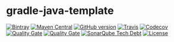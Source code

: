 # gradle-java-template

[![Bintray](https://img.shields.io/bintray/v/softcake/gradle-java-template/gradle-java-template-core.svg)](https://bintray.com/softcake/gradle-java-template/gradle-java-template-core/_latestVersion)
[![Maven Central](https://img.shields.io/maven-central/v/org.softcake/gradle-java-template.svg)](https://maven-badges.herokuapp.com/maven-central/org.softcake/gradle-java-template)
[![GitHub version](https://img.shields.io/github/tag/softcake/gradle-java-template.svg)](https://github.com/softcake/gradle-java-template)
[![Travis](https://img.shields.io/travis/softcake/gradle-java-template.svg)](https://travis-ci.org/softcake/gradle-java-template)
[![Codecov](https://img.shields.io/codecov/c/github/softcake/gradle-java-template.svg)](https://codecov.io/gh/softcake/gradle-java-template)
[![Quality Gate](https://sonar.aldeso.com/api/badges/gate?key=org.softcake:gradle-java-template)](https://sonar.aldeso.com/dashboard/index/org.softcake:gradle-java-template)
[![Quality Gate](https://sonar.aldeso.com/api/badges/measure?key=org.softcake:gradle-java-template&metric=bugs&blinking=true )](https://sonar.aldeso.com/dashboard/index/org.softcake:gradle-java-template)
[![SonarQube Tech Debt](https://img.shields.io/sonar/https/sonar.aldeso.com/org.softcake:gradle-java-template/tech_debt.svg)](https://sonar.aldeso.com/dashboard/index/org.softcake:gradle-java-template)
[![License](https://img.shields.io/badge/License-Apache%202.0-blue.svg)](https://opensource.org/licenses/Apache-2.0)

